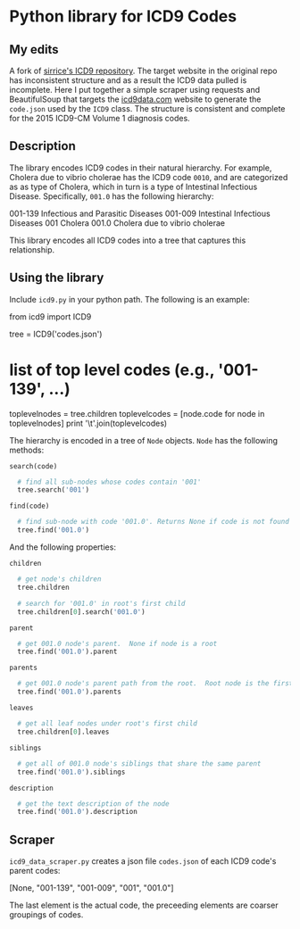 # Python library for ICD9 Codes

## My edits
A fork of [sirrice's ICD9 repository](https://github.com/sirrice/icd9).
The target website in the original repo
has inconsistent structure and as a result the ICD9 data pulled is incomplete.
Here I put together a simple scraper using requests and BeautifulSoup that
targets the [icd9data.com](http://www.icd9data.com/) website to generate the `code.json` used by the `ICD9`
class. The structure is consistent and complete for the 2015 ICD9-CM Volume 1
diagnosis codes.

## Description

The library encodes ICD9 codes in their natural hierarchy.  For example,
Cholera due to vibrio cholerae has the ICD9 code `0010`, and are categorized as
as type of Cholera, which in turn is a type of Intestinal Infectious Disease.
Specifically, `001.0` has the following hierarchy:

  001-139     Infectious and Parasitic Diseases
    001-009   Intestinal Infectious Diseases
      001     Cholera
        001.0 Cholera due to vibrio cholerae

This library encodes all ICD9 codes into a tree that captures this
relationship.  

## Using the library

Include `icd9.py` in your python path.  The following is an example:

  from icd9 import ICD9

  tree = ICD9('codes.json')

  # list of top level codes (e.g., '001-139', ...)
  toplevelnodes = tree.children
  toplevelcodes = [node.code for node in toplevelnodes]
  print '\t'.join(toplevelcodes)


The hierarchy is encoded in a tree of `Node` objects.  `Node` has the following methods:

`search(code)`

```python
  # find all sub-nodes whose codes contain '001'
  tree.search('001')
```

`find(code)`

```python
  # find sub-node with code '001.0'. Returns None if code is not found
  tree.find('001.0')
```

And the following properties:

`children`

```python
  # get node's children
  tree.children

  # search for '001.0' in root's first child
  tree.children[0].search('001.0')
```

`parent`

```python
  # get 001.0 node's parent.  None if node is a root
  tree.find('001.0').parent
```

`parents`

```python
  # get 001.0 node's parent path from the root.  Root node is the first element
  tree.find('001.0').parents
```

`leaves`

```python
  # get all leaf nodes under root's first child
  tree.children[0].leaves
```

`siblings`

```python
  # get all of 001.0 node's siblings that share the same parent
  tree.find('001.0').siblings
```

 `description`

```python
  # get the text description of the node
  tree.find('001.0').description
```

## Scraper

`icd9_data_scraper.py` creates a json file `codes.json` of each ICD9 code's parent codes:

  [None, "001-139", "001-009", "001", "001.0"]

The last element is the actual code, the preceeding elements are coarser groupings of codes.
